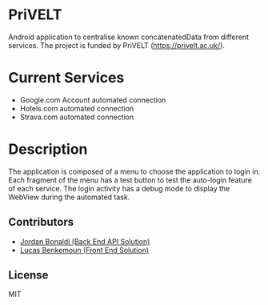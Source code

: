 # PriVELT

Android application to centralise known concatenatedData from different services.
The project is funded by PriVELT (https://privelt.ac.uk/).

# Current Services

  - Google.com Account automated connection
  - Hotels.com automated connection
  - Strava.com automated connection
  
# Description

The application is composed of a menu to choose the application to login in. Each fragment of the menu has a test button to test the auto-login feature of each service. The login activity has a debug mode to display the WebView during the automated task.

Contributors
----
- [Jordan Bonaldi (Back End API Solution)](http://github.com/jordanbonaldi/)
- [Lucas Benkemoun (Front End Solution)](https://github.com/LeBenki)

License
----

MIT
